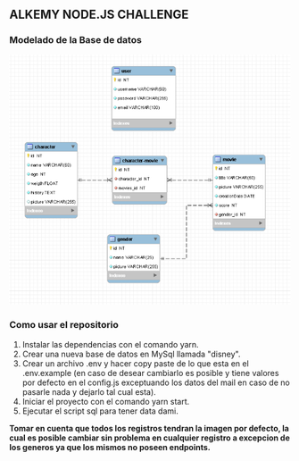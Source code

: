## ALKEMY NODE.JS CHALLENGE

### Modelado de la Base de datos

![](modelo-entidad-relacion.png)

### Como usar el repositorio

1. Instalar las dependencias con el comando yarn.
2. Crear una nueva base de datos en MySql llamada "disney".
3. Crear un archivo .env y hacer copy paste de lo que esta en el .env.example (en caso de desear cambiarlo es posible y tiene valores por defecto en el config.js exceptuando los datos del mail en caso de no pasarle nada y dejarlo tal cual esta).
4. Iniciar el proyecto con el comando yarn start.
5. Ejecutar el script sql para tener data dami.

**Tomar en cuenta que todos los registros tendran la imagen por defecto, la cual es posible cambiar sin problema
en cualquier registro a excepcion de los generos ya que los mismos no poseen endpoints.**
